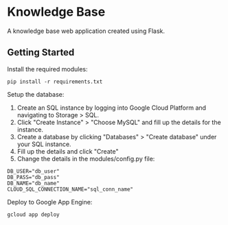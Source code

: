 # Knowledge Base
A knowledge base web application created using Flask.

## Getting Started

Install the required modules:
```
pip install -r requirements.txt
```  

Setup the database:
1. Create an SQL instance by logging into Google Cloud Platform and navigating to Storage > SQL.
2. Click "Create Instance" > "Choose MySQL" and fill up the details for the instance.
3. Create a database by clicking "Databases" > "Create database" under your SQL instance.
4. Fill up the details and click "Create"
5. Change the details in the modules/config.py file:
```
DB_USER="db_user"
DB_PASS="db_pass"
DB_NAME="db_name"
CLOUD_SQL_CONNECTION_NAME="sql_conn_name"
```  

Deploy to Google App Engine:
```
gcloud app deploy
```
